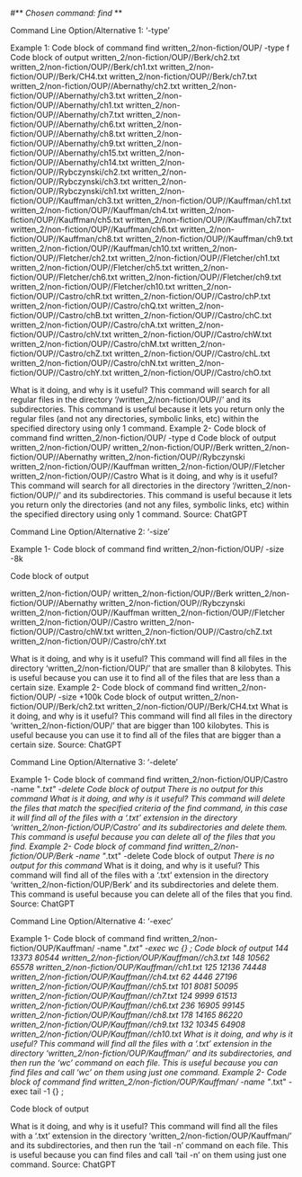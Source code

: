 #** *Chosen command: find* **

Command Line Option/Alternative 1: ‘-type’ 

Example 1:
Code block of command
find written_2/non-fiction/OUP/ -type f
Code block of output
written_2/non-fiction/OUP//Berk/ch2.txt
written_2/non-fiction/OUP//Berk/ch1.txt
written_2/non-fiction/OUP//Berk/CH4.txt
written_2/non-fiction/OUP//Berk/ch7.txt
written_2/non-fiction/OUP//Abernathy/ch2.txt
written_2/non-fiction/OUP//Abernathy/ch3.txt
written_2/non-fiction/OUP//Abernathy/ch1.txt
written_2/non-fiction/OUP//Abernathy/ch7.txt
written_2/non-fiction/OUP//Abernathy/ch6.txt
written_2/non-fiction/OUP//Abernathy/ch8.txt
written_2/non-fiction/OUP//Abernathy/ch9.txt
written_2/non-fiction/OUP//Abernathy/ch15.txt
written_2/non-fiction/OUP//Abernathy/ch14.txt
written_2/non-fiction/OUP//Rybczynski/ch2.txt
written_2/non-fiction/OUP//Rybczynski/ch3.txt
written_2/non-fiction/OUP//Rybczynski/ch1.txt
written_2/non-fiction/OUP//Kauffman/ch3.txt
written_2/non-fiction/OUP//Kauffman/ch1.txt
written_2/non-fiction/OUP//Kauffman/ch4.txt
written_2/non-fiction/OUP//Kauffman/ch5.txt
written_2/non-fiction/OUP//Kauffman/ch7.txt
written_2/non-fiction/OUP//Kauffman/ch6.txt
written_2/non-fiction/OUP//Kauffman/ch8.txt
written_2/non-fiction/OUP//Kauffman/ch9.txt
written_2/non-fiction/OUP//Kauffman/ch10.txt
written_2/non-fiction/OUP//Fletcher/ch2.txt
written_2/non-fiction/OUP//Fletcher/ch1.txt
written_2/non-fiction/OUP//Fletcher/ch5.txt
written_2/non-fiction/OUP//Fletcher/ch6.txt
written_2/non-fiction/OUP//Fletcher/ch9.txt
written_2/non-fiction/OUP//Fletcher/ch10.txt
written_2/non-fiction/OUP//Castro/chR.txt
written_2/non-fiction/OUP//Castro/chP.txt
written_2/non-fiction/OUP//Castro/chQ.txt
written_2/non-fiction/OUP//Castro/chB.txt
written_2/non-fiction/OUP//Castro/chC.txt
written_2/non-fiction/OUP//Castro/chA.txt
written_2/non-fiction/OUP//Castro/chV.txt
written_2/non-fiction/OUP//Castro/chW.txt
written_2/non-fiction/OUP//Castro/chM.txt
written_2/non-fiction/OUP//Castro/chZ.txt
written_2/non-fiction/OUP//Castro/chL.txt
written_2/non-fiction/OUP//Castro/chN.txt
written_2/non-fiction/OUP//Castro/chY.txt
written_2/non-fiction/OUP//Castro/chO.txt

What is it doing, and why is it useful?
This command will search for all regular files in the directory ‘/written_2/non-fiction/OUP//’ and its subdirectories. This command is useful because it lets you return only the regular files (and not any directories, symbolic links, etc) within the specified directory using only 1 command.
Example 2-
Code block of command
find written_2/non-fiction/OUP/ -type d
Code block of output
written_2/non-fiction/OUP/
written_2/non-fiction/OUP//Berk
written_2/non-fiction/OUP//Abernathy
written_2/non-fiction/OUP//Rybczynski
written_2/non-fiction/OUP//Kauffman
written_2/non-fiction/OUP//Fletcher
written_2/non-fiction/OUP//Castro
What is it doing, and why is it useful?
This command will search for all directories in the directory ‘/written_2/non-fiction/OUP//’ and its subdirectories. This command is useful because it lets you return only the directories (and not any files, symbolic links, etc) within the specified directory using only 1 command.
Source:
ChatGPT

Command Line Option/Alternative 2: ‘-size’

Example 1-
Code block of command
find written_2/non-fiction/OUP/ -size -8k

Code block of output

written_2/non-fiction/OUP/
written_2/non-fiction/OUP//Berk
written_2/non-fiction/OUP//Abernathy
written_2/non-fiction/OUP//Rybczynski
written_2/non-fiction/OUP//Kauffman
written_2/non-fiction/OUP//Fletcher
written_2/non-fiction/OUP//Castro
written_2/non-fiction/OUP//Castro/chW.txt
written_2/non-fiction/OUP//Castro/chZ.txt
written_2/non-fiction/OUP//Castro/chY.txt

What is it doing, and why is it useful?
This command will find all files in the directory ‘written_2/non-fiction/OUP/’ that are smaller than 8 kilobytes. This is useful because you can use it to find all of the files that are less than a certain size.
Example 2-
Code block of command
find written_2/non-fiction/OUP/ -size +100k
Code block of output
written_2/non-fiction/OUP//Berk/ch2.txt
written_2/non-fiction/OUP//Berk/CH4.txt
What is it doing, and why is it useful?
This command will find all files in the directory ‘written_2/non-fiction/OUP/’ that are bigger than 100 kilobytes. This is useful because you can use it to find all of the files that are bigger than a certain size.
Source:
ChatGPT

Command Line Option/Alternative 3: ‘-delete’

Example 1-
Code block of command
find written_2/non-fiction/OUP/Castro -name "*.txt" -delete
Code block of output
*There is no output for this command*
What is it doing, and why is it useful?
This command will delete the files that match the specified criteria of the find command, in this case it will find all of the files with a ‘.txt’ extension in the directory ‘written_2/non-fiction/OUP/Castro’ and its subdirectories and delete them. This command is useful because you can delete all of the files that you find.
Example 2-
Code block of command
find written_2/non-fiction/OUP/Berk -name "*.txt" -delete
Code block of output
*There is no output for this command*
What is it doing, and why is it useful?
This command will find all of the files with a ‘.txt’ extension in the directory ‘written_2/non-fiction/OUP/Berk’ and its subdirectories and delete them. This command is useful because you can delete all of the files that you find.
Source:
ChatGPT

Command Line Option/Alternative 4: ‘-exec’

Example 1-
Code block of command
find written_2/non-fiction/OUP/Kauffman/ -name "*.txt" -exec wc {} \;
Code block of output
     144   13373   80544 written_2/non-fiction/OUP/Kauffman//ch3.txt
     148   10562   65578 written_2/non-fiction/OUP/Kauffman//ch1.txt
     125   12136   74448 written_2/non-fiction/OUP/Kauffman//ch4.txt
      62    4446   27196 written_2/non-fiction/OUP/Kauffman//ch5.txt
     101    8081   50095 written_2/non-fiction/OUP/Kauffman//ch7.txt
     124    9999   61513 written_2/non-fiction/OUP/Kauffman//ch6.txt
     236   16905   99145 written_2/non-fiction/OUP/Kauffman//ch8.txt
     178   14165   86220 written_2/non-fiction/OUP/Kauffman//ch9.txt
     132   10345   64908 written_2/non-fiction/OUP/Kauffman//ch10.txt
What is it doing, and why is it useful?
This command will find all the files with a ‘.txt’ extension in the directory ‘written_2/non-fiction/OUP/Kauffman/’ and its subdirectories, and then run the ‘wc’ command on each file. This is useful because you can find files and call ‘wc’ on them using just one command.
Example 2-
Code block of command
find written_2/non-fiction/OUP/Kauffman/ -name "*.txt" -exec tail -1 {} \;









Code block of output











What is it doing, and why is it useful?
This command will find all the files with a ‘.txt’ extension in the directory ‘written_2/non-fiction/OUP/Kauffman/’ and its subdirectories, and then run the ‘tail -n’ command on each file. This is useful because you can find files and call ‘tail -n’ on them using just one command.
Source:
ChatGPT

